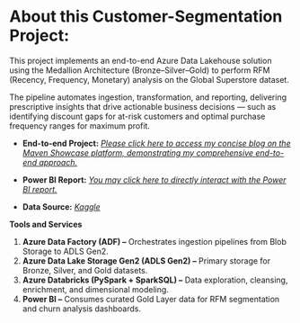 # About this Customer-Segmentation Project:
This project implements an end-to-end Azure Data Lakehouse solution using the Medallion Architecture (Bronze–Silver–Gold) to perform RFM (Recency, Frequency, Monetary) analysis on the Global Superstore dataset.

The pipeline automates ingestion, transformation, and reporting, delivering prescriptive insights that drive actionable business decisions — such as identifying discount gaps for at-risk customers and optimal purchase frequency ranges for maximum profit.

- **End-to-end Project:** [*Please click here to access my concise blog on the Maven Showcase platform, demonstrating my comprehensive end-to-end approach.*](https://mavenshowcase.com/project/5084)
  
- **Power BI Report:** [*You may click here to directly interact with the Power BI report.*](https://app.powerbi.com/view?r=eyJrIjoiYjJiNjA1M2MtMWNhZi00NGFlLThjZDgtODBiNWU4NDZiYjJhIiwidCI6ImRmODY3OWNkLWE4MGUtNDVkOC05OWFjLWM4M2VkN2ZmOTVhMCJ9)
  
- **Data Source:** [*Kaggle*](https://www.kaggle.com/datasets/gopikamahadevan/global-superstore)

**Tools and Services**

1. **Azure Data Factory (ADF) –** Orchestrates ingestion pipelines from Blob Storage to ADLS Gen2.
2. **Azure Data Lake Storage Gen2 (ADLS Gen2) –** Primary storage for Bronze, Silver, and Gold datasets.
3. **Azure Databricks (PySpark + SparkSQL) –** Data exploration, cleansing, enrichment, and dimensional modeling.
4. **Power BI –** Consumes curated Gold Layer data for RFM segmentation and churn analysis dashboards.
